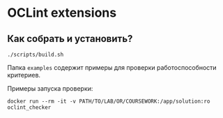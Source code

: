 # OCLint extensions

## Как собрать и установить?

```
./scripts/build.sh
```

Папка `examples` содержит примеры для проверки работоспособности критериев.

Примеры запуска проверки:

```
docker run --rm -it -v PATH/TO/LAB/OR/COURSEWORK:/app/solution:ro oclint_checker
```
